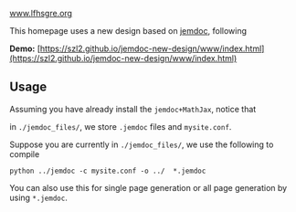 www.lfhsgre.org

This homepage uses a new design based on [jemdoc](https://jemdoc.jaboc.net/), following 

**Demo:**  [https://szl2.github.io/jemdoc-new-design/www/index.html](https://szl2.github.io/jemdoc-new-design/www/index.html)

## Usage

Assuming you have already install the  `jemdoc+MathJax`, notice that

in `./jemdoc_files/`, we store `.jemdoc` files and `mysite.conf`.

Suppose you are currently in `./jemdoc_files/`, we use the following to compile

```
python ../jemdoc -c mysite.conf -o ../  *.jemdoc
```

You can also use this for single page generation or all page generation by using `*.jemdoc`.


